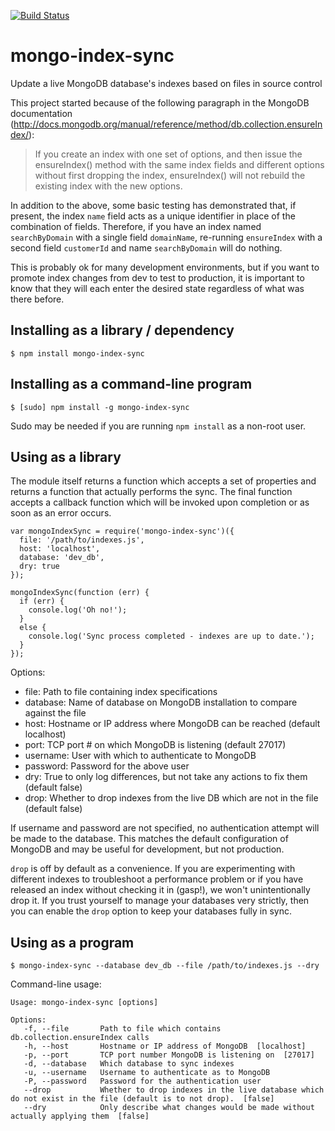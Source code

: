 [![Build Status](https://travis-ci.org/brandonramirez/mongo-index-sync.svg)](https://travis-ci.org/brandonramirez/mongo-index-sync)

mongo-index-sync
================

Update a live MongoDB database's indexes based on files in source control

This project started because of the following paragraph in the MongoDB documentation (http://docs.mongodb.org/manual/reference/method/db.collection.ensureIndex/):

> If you create an index with one set of options, and then issue the ensureIndex() method with the same index fields and different options without first dropping the index, ensureIndex() will not rebuild the existing index with the new options.

In addition to the above, some basic testing has demonstrated that, if present, the index `name` field acts as a unique identifier in place of
the combination of fields.  Therefore, if you have an index named `searchByDomain` with a single field `domainName`, re-running `ensureIndex`
with a second field `customerId` and name `searchByDomain` will do nothing.

This is probably ok for many development environments, but if you want to promote index changes from dev to test to production,
it is important to know that they will each enter the desired state regardless of what was there before.

Installing as a library / dependency
------------------------------------

    $ npm install mongo-index-sync

Installing as a command-line program
------------------------------------

    $ [sudo] npm install -g mongo-index-sync

Sudo may be needed if you are running `npm install` as a non-root user.

Using as a library
------------------

The module itself returns a function which accepts a set of properties and returns a function that actually performs the sync.  The
final function accepts a callback function which will be invoked upon completion or as soon as an error occurs.

    var mongoIndexSync = require('mongo-index-sync')({
      file: '/path/to/indexes.js',
      host: 'localhost',
      database: 'dev_db',
      dry: true
    });

    mongoIndexSync(function (err) {
      if (err) {
        console.log('Oh no!');
      }
      else {
        console.log('Sync process completed - indexes are up to date.');
      }
    });

Options:

* file: Path to file containing index specifications
* database: Name of database on MongoDB installation to compare against the file
* host: Hostname or IP address where MongoDB can be reached (default localhost)
* port: TCP port # on which MongoDB is listening (default 27017)
* username: User with which to authenticate to MongoDB
* password: Password for the above user
* dry: True to only log differences, but not take any actions to fix them (default false)
* drop: Whether to drop indexes from the live DB which are not in the file (default false)

If username and password are not specified, no authentication attempt will be made to the database.
This matches the default configuration of MongoDB and may be useful for development, but not production.

`drop` is off by default as a convenience.  If you are experimenting with different indexes to troubleshoot
a performance problem or if you have released an index without checking it in (gasp!), we won't unintentionally
drop it.  If you trust yourself to manage your databases very strictly, then you can enable the `drop` option
to keep your databases fully in sync.

Using as a program
------------------

    $ mongo-index-sync --database dev_db --file /path/to/indexes.js --dry

Command-line usage:

    Usage: mongo-index-sync [options]

    Options:
       -f, --file       Path to file which contains db.collection.ensureIndex calls
       -h, --host       Hostname or IP address of MongoDB  [localhost]
       -p, --port       TCP port number MongoDB is listening on  [27017]
       -d, --database   Which database to sync indexes
       -u, --username   Username to authenticate as to MongoDB
       -P, --password   Password for the authentication user
       --drop           Whether to drop indexes in the live database which do not exist in the file (default is to not drop).  [false]
       --dry            Only describe what changes would be made without actually applying them  [false]
    